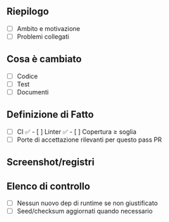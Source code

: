 ## Riepilogo
- [ ] Ambito e motivazione
- [ ] Problemi collegati

## Cosa è cambiato
- [ ] Codice
- [ ] Test
- [ ] Documenti

## Definizione di Fatto
- [ ] CI ✅ - [ ] Linter ✅ - [ ] Copertura ≥ soglia
- [ ] Porte di accettazione rilevanti per questo pass PR

## Screenshot/registri

## Elenco di controllo
- [ ] Nessun nuovo dep di runtime se non giustificato
- [ ] Seed/checksum aggiornati quando necessario
